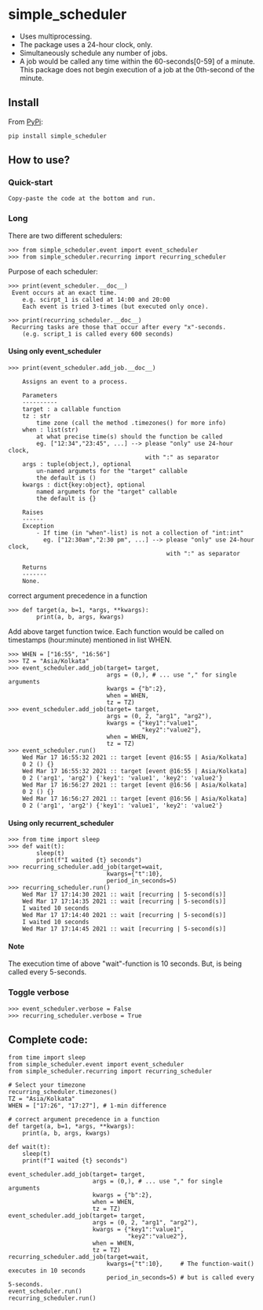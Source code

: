 # simple_scheduler
- Uses multiprocessing.
- The package uses a 24-hour clock, only.
- Simultaneously schedule any number of jobs.
- A job would be called any time within the 60-seconds[0-59] of a minute. This
  package does not begin execution of a job at the 0th-second of the minute.

## Install
From [PyPi](https://pypi.org/project/simple_scheduler/):

    pip install simple_scheduler

## How to use?

### Quick-start
    Copy-paste the code at the bottom and run.
    
### Long
There are two different schedulers:

    >>> from simple_scheduler.event import event_scheduler    
    >>> from simple_scheduler.recurring import recurring_scheduler
    
Purpose of each scheduler:

    >>> print(event_scheduler.__doc__)
     Event occurs at an exact time.
        e.g. scirpt_1 is called at 14:00 and 20:00
        Each event is tried 3-times (but executed only once).
        
    >>> print(recurring_scheduler.__doc__)
     Recurring tasks are those that occur after every "x"-seconds.
        (e.g. script_1 is called every 600 seconds)
        
#### Using only event_scheduler

    >>> print(event_scheduler.add_job.__doc__)

        Assigns an event to a process.

        Parameters
        ----------
        target : a callable function
        tz : str
            time zone (call the method .timezones() for more info)
        when : list(str)
            at what precise time(s) should the function be called
            eg. ["12:34","23:45", ...] --> please "only" use 24-hour clock,
                                           with ":" as separator
        args : tuple(object,), optional
            un-named argumets for the "target" callable
            the default is ()
        kwargs : dict{key:object}, optional
            named argumets for the "target" callable
            the default is {}

        Raises
        ------
        Exception
            - If time (in "when"-list) is not a collection of "int:int"
              eg. ["12:30am","2:30 pm", ...] --> please "only" use 24-hour clock,
                                                 with ":" as separator

        Returns
        -------
        None.

correct argument precedence in a function

    >>> def target(a, b=1, *args, **kwargs):
            print(a, b, args, kwargs)
      
Add above target function twice. Each function would be called on timestamps
(hour:minute) mentioned in list WHEN.

    >>> WHEN = ["16:55", "16:56"]
    >>> TZ = "Asia/Kolkata"
    >>> event_scheduler.add_job(target= target,
                                args = (0,), # ... use "," for single arguments
                                kwargs = {"b":2},
                                when = WHEN,
                                tz = TZ)
    >>> event_scheduler.add_job(target= target,
                                args = (0, 2, "arg1", "arg2"),
                                kwargs = {"key1":"value1",
                                          "key2":"value2"},
                                when = WHEN,
                                tz = TZ)
    >>> event_scheduler.run()
        Wed Mar 17 16:55:32 2021 :: target [event @16:55 | Asia/Kolkata]
        0 2 () {}
        Wed Mar 17 16:55:32 2021 :: target [event @16:55 | Asia/Kolkata]
        0 2 ('arg1', 'arg2') {'key1': 'value1', 'key2': 'value2'}
        Wed Mar 17 16:56:27 2021 :: target [event @16:56 | Asia/Kolkata]
        0 2 () {}
        Wed Mar 17 16:56:27 2021 :: target [event @16:56 | Asia/Kolkata]
        0 2 ('arg1', 'arg2') {'key1': 'value1', 'key2': 'value2'}

#### Using only recurrent_scheduler
    >>> from time import sleep
    >>> def wait(t):
            sleep(t)
            print(f"I waited {t} seconds")
    >>> recurring_scheduler.add_job(target=wait,
                                kwargs={"t":10},
                                period_in_seconds=5)
    >>> recurring_scheduler.run()
        Wed Mar 17 17:14:30 2021 :: wait [recurring | 5-second(s)]
        Wed Mar 17 17:14:35 2021 :: wait [recurring | 5-second(s)]
        I waited 10 seconds
        Wed Mar 17 17:14:40 2021 :: wait [recurring | 5-second(s)]
        I waited 10 seconds
        Wed Mar 17 17:14:45 2021 :: wait [recurring | 5-second(s)]

#### Note
The execution time of above "wait"-function is 10 seconds.
But, is being called every 5-seconds.

### Toggle verbose

    >>> event_scheduler.verbose = False
    >>> recurring_scheduler.verbose = True
    
## Complete code:
```
from time import sleep
from simple_scheduler.event import event_scheduler
from simple_scheduler.recurring import recurring_scheduler

# Select your timezone
recurring_scheduler.timezones()
TZ = "Asia/Kolkata"
WHEN = ["17:26", "17:27"], # 1-min difference

# correct argument precedence in a function
def target(a, b=1, *args, **kwargs):
    print(a, b, args, kwargs)
    
def wait(t):
    sleep(t)
    print(f"I waited {t} seconds")

event_scheduler.add_job(target= target,
                        args = (0,), # ... use "," for single arguments
                        kwargs = {"b":2},
                        when = WHEN,
                        tz = TZ)
event_scheduler.add_job(target= target,
                        args = (0, 2, "arg1", "arg2"),
                        kwargs = {"key1":"value1",
                                  "key2":"value2"},
                        when = WHEN,
                        tz = TZ)
recurring_scheduler.add_job(target=wait,
                            kwargs={"t":10},     # The function-wait() executes in 10 seconds
                            period_in_seconds=5) # but is called every 5-seconds.
event_scheduler.run()
recurring_scheduler.run()
```